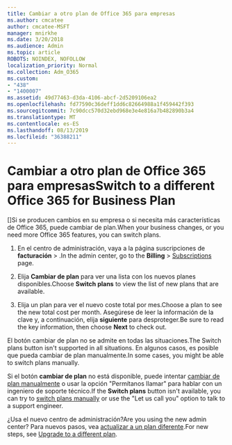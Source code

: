 ```yaml
---
title: Cambiar a otro plan de Office 365 para empresas
ms.author: cmcatee
author: cmcatee-MSFT
manager: mnirkhe
ms.date: 3/20/2018
ms.audience: Admin
ms.topic: article
ROBOTS: NOINDEX, NOFOLLOW
localization_priority: Normal
ms.collection: Adm_O365
ms.custom:
- "438"
- "1400007"
ms.assetid: 49d77463-d3da-4106-abcf-2d5209106ea2
ms.openlocfilehash: fd77590c36deff1dd6c82664988a1f459442f393
ms.sourcegitcommit: 7c90dcc570d32ebd968e3e4e816a7b482890b3a4
ms.translationtype: MT
ms.contentlocale: es-ES
ms.lasthandoff: 08/13/2019
ms.locfileid: "36388211"
---
```

# <a name="switch-to-a-different-office-365-for-business-plan"></a><span data-ttu-id="08e22-102">Cambiar a otro plan de Office 365 para empresas</span><span class="sxs-lookup"><span data-stu-id="08e22-102">Switch to a different Office 365 for Business Plan</span></span>

<span data-ttu-id="08e22-103">[]Si se producen cambios en su empresa o si necesita más características de Office 365, puede cambiar de plan.</span><span class="sxs-lookup"><span data-stu-id="08e22-103">When your business changes, or you need more Office 365 features, you can switch plans.</span></span>
  
1. <span data-ttu-id="08e22-104">En el centro de administración, vaya a la página suscripciones de **facturación** \> [](https://go.microsoft.com/fwlink/p/?linkid=842054) .</span><span class="sxs-lookup"><span data-stu-id="08e22-104">In the admin center, go to the **Billing** \> [Subscriptions](https://go.microsoft.com/fwlink/p/?linkid=842054) page.</span></span>

2. <span data-ttu-id="08e22-105">Elija **Cambiar de plan** para ver una lista con los nuevos planes disponibles.</span><span class="sxs-lookup"><span data-stu-id="08e22-105">Choose **Switch plans** to view the list of new plans that are available.</span></span>

3. <span data-ttu-id="08e22-106">Elija un plan para ver el nuevo coste total por mes.</span><span class="sxs-lookup"><span data-stu-id="08e22-106">Choose a plan to see the new total cost per month.</span></span> <span data-ttu-id="08e22-107">Asegúrese de leer la información de la clave y, a continuación, elija **siguiente** para desproteger.</span><span class="sxs-lookup"><span data-stu-id="08e22-107">Be sure to read the key information, then choose **Next** to check out.</span></span>

<span data-ttu-id="08e22-108">El botón cambiar de plan no se admite en todas las situaciones.</span><span class="sxs-lookup"><span data-stu-id="08e22-108">The Switch plans button isn't supported in all situations.</span></span> <span data-ttu-id="08e22-109">En algunos casos, es posible que pueda cambiar de plan manualmente.</span><span class="sxs-lookup"><span data-stu-id="08e22-109">In some cases, you might be able to switch plans manually.</span></span>
  
<span data-ttu-id="08e22-110">Si el botón **cambiar de plan** no está disponible, puede intentar [cambiar de plan manualmente](https://docs.microsoft.com/en-us/office365/admin/misc/switch-plans-manually) o usar la opción "Permítanos llamar" para hablar con un ingeniero de soporte técnico.</span><span class="sxs-lookup"><span data-stu-id="08e22-110">If the **Switch plans** button isn't available, you can try to [switch plans manually](https://docs.microsoft.com/en-us/office365/admin/misc/switch-plans-manually) or use the "Let us call you" option to talk to a support engineer.</span></span>
  
<span data-ttu-id="08e22-111">¿Usa el nuevo centro de administración?</span><span class="sxs-lookup"><span data-stu-id="08e22-111">Are you using the new admin center?</span></span> <span data-ttu-id="08e22-112">Para nuevos pasos, vea [actualizar a un plan diferente](https://docs.microsoft.com/en-us/office365/admin/subscriptions-and-billing/upgrade-to-different-plan).</span><span class="sxs-lookup"><span data-stu-id="08e22-112">For new steps, see [Upgrade to a different plan](https://docs.microsoft.com/en-us/office365/admin/subscriptions-and-billing/upgrade-to-different-plan).</span></span>  